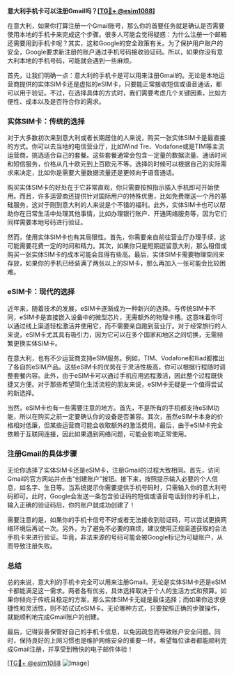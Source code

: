 **意大利手机卡可以注册Gmail吗？[[TG💪+ @esim1088](https://t.me/s/esim1088)]**

在意大利，如果你打算注册一个Gmail账号，那么你的首要任务就是确认是否需要使用本地的手机卡来完成这个步骤。很多人可能会觉得疑惑：为什么注册一个邮箱还需要用到手机卡呢？其实，这和Google的安全政策有关。为了保护用户账户的安全，Google要求新注册的账户通过手机号码接收验证码。所以，如果你没有意大利本地的手机号码，可能就会遇到一些麻烦。

首先，让我们明确一点：意大利的手机卡是可以用来注册Gmail的。无论是本地运营商提供的实体SIM卡还是虚拟的eSIM卡，只要能正常接收短信或语音通话，都可以用于验证。不过，在选择具体的方式时，我们需要考虑几个关键因素，比如方便性、成本以及是否符合你的需求。

### 实体SIM卡：传统的选择

对于大多数初次来到意大利或者长期居住的人来说，购买一张实体SIM卡是最直接的方式。你可以去当地的电信营业厅，比如Wind Tre、Vodafone或是TIM等主流运营商，挑选适合自己的套餐。这些套餐通常会包含一定量的数据流量、通话时间和短信服务，价格从几十欧元到上百欧元不等。选择的时候可以根据自己的实际需求来决定，比如你是需要大量数据流量还是更倾向于语音通话。

购买实体SIM卡的好处在于它非常直观，你只需要按照指示插入手机即可开始使用。而且，许多运营商还提供针对国际用户的特殊优惠，比如免费赠送一个月的基础服务，这对于刚到意大利的人来说是个不错的福利。此外，实体SIM卡也可以帮助你在日常生活中处理其他事情，比如办理银行账户、开通网络服务等，因为它们同样需要本地号码进行验证。

然而，使用实体SIM卡也有其局限性。首先，你需要亲自前往营业厅办理手续，这可能需要花费一定的时间和精力。其次，如果你只是短期逗留意大利，那么租借或购买一张实体SIM卡的成本可能会显得有些高。最后，实体SIM卡需要物理空间来存放，如果你的手机已经装满了两张以上的SIM卡，那么再加入一张可能会比较困难。

### eSIM卡：现代的选择

近年来，随着技术的发展，eSIM卡逐渐成为一种新兴的选择。与传统SIM卡不同，eSIM卡是直接嵌入设备中的微型芯片，无需额外的物理卡槽。这意味着你可以通过线上渠道轻松激活并使用它，而不需要亲自跑到营业厅。对于经常旅行的人来说，eSIM卡尤其具有吸引力，因为它可以在多个国家和地区之间切换，无需频繁更换实体SIM卡。

在意大利，也有不少运营商支持eSIM服务。例如，TIM、Vodafone和Iliad都推出了各自的eSIM产品。这些eSIM卡的优势在于灵活性极高，你可以根据行程随时调整套餐内容。此外，由于eSIM卡可以通过手机应用远程激活，因此整个过程既快捷又方便。对于那些希望简化生活流程的朋友来说，eSIM卡无疑是一个值得尝试的新选择。

当然，eSIM卡也有一些需要注意的地方。首先，不是所有的手机都支持eSIM功能，所以在购买之前一定要确认你的设备是否兼容。其次，虽然eSIM卡本身的价格相对低廉，但某些运营商可能会收取额外的激活费用。最后，由于eSIM卡完全依赖于互联网连接，因此如果遇到网络问题，可能会影响正常使用。

### 注册Gmail的具体步骤

无论你选择了实体SIM卡还是eSIM卡，注册Gmail的过程大致相同。首先，访问Gmail的官方网站并点击“创建账户”按钮。接下来，按照提示输入必要的个人信息，如名字、生日等。当系统提示你需要提供手机号码时，只需输入你的意大利号码即可。此时，Google会发送一条包含验证码的短信或语音电话到你的手机上，输入正确的验证码后，你的账户就成功创建了！

需要注意的是，如果你的手机卡信号不好或者无法接收到验证码，可以尝试更换网络环境后再试一次。另外，为了避免不必要的麻烦，建议使用正规渠道获取的合法手机卡来进行验证。毕竟，非法来源的号码可能会被Google标记为可疑账户，从而导致注册失败。

### 总结

总的来说，意大利的手机卡完全可以用来注册Gmail，无论是实体SIM卡还是eSIM卡都能满足这一需求。两者各有优劣，具体选择取决于个人的生活方式和预算。如果你倾向于传统且稳定的方案，那么实体SIM卡无疑是最佳选择；而如果你追求便捷性和灵活性，则不妨试试eSIM卡。无论哪种方式，只要按照正确的步骤操作，就能顺利地完成Gmail账户的创建。

最后，记得妥善保管好自己的手机卡信息，以免因疏忽而导致账户安全问题。同时，保持良好的上网习惯也是维护网络安全的重要一环。希望每位读者都能顺利完成Gmail注册，并享受到畅快的电子邮件体验！

[[TG💪+ @esim1088](https://t.me/s/esim1088) ![Image](https://i.postimg.cc/4NQfJmqS/Snipaste-2025-05-13-00-14-12.png)]